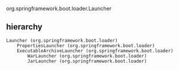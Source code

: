 org.springframework.boot.loader.Launcher

## hierarchy
```
Launcher (org.springframework.boot.loader)
    PropertiesLauncher (org.springframework.boot.loader)
    ExecutableArchiveLauncher (org.springframework.boot.loader)
        WarLauncher (org.springframework.boot.loader)
        JarLauncher (org.springframework.boot.loader)
```